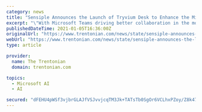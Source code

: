```yaml
---
category: news
title: "Sensiple Announces the Launch of Tryvium Desk to Enhance the Microsoft Teams Experience"
excerpt: "\"With Microsoft Teams driving better collaboration in the modern ... high-value products built on trending technologies such as computer vision, cognitive services, big data, and data science. Our continuous effort to align with emerging technologies ..."
publishedDateTime: 2021-01-05T16:36:00Z
originalUrl: "https://www.trentonian.com/news/state/sensiple-announces-the-launch-of-tryvium-desk-to-enhance-the-microsoft-teams-experience/article_7e312eec-0082-56a2-bcdc-bcf77652df43.html"
webUrl: "https://www.trentonian.com/news/state/sensiple-announces-the-launch-of-tryvium-desk-to-enhance-the-microsoft-teams-experience/article_7e312eec-0082-56a2-bcdc-bcf77652df43.html"
type: article

provider:
  name: The Trentonian
  domain: trentonian.com

topics:
  - Microsoft AI
  - AI

secured: "dFEHU4pWSf3vjbrGLAJfVSJvvjcqTM3Jk+TATsTb0SgOr6VCLhxPZoy/Z8k47x1jziBpjCFQbUnEgtsY4tlZDZBsXRUGKhQTbySdbOKBsg2PgknxlfVoFgn02He+K9w6bupeTWFBaLfl2lAUHpaRp+2rJt4YUySMdhnkqdX3iT2P/zkCSsahUItvssIXVbKuechmjwDd4EWQeeq1FPdJtP3JMBxQr0sFPnDXCYr9HJ7QDrVb7POCJoejR8FTtqaFopUQd+93gQxI273B/69mRVkaErpvoBZohA3prjtXJAD9+Gm5euHTHbNYikOgIBGseq9yiCglJgREOXslZB1E0fjPZlTWxz6ZcR9xYf8zEg8=;IqJZicXha016lODI259FaQ=="
---
```


